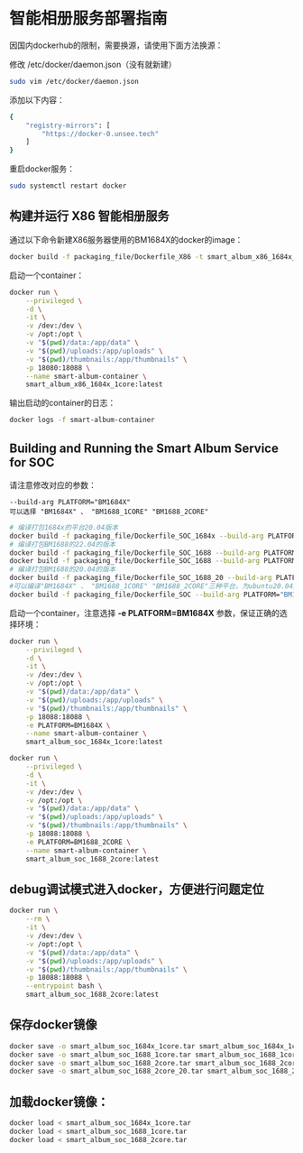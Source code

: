 # 智能相册服务部署指南
因国内dockerhub的限制，需要换源，请使用下面方法换源：

修改 /etc/docker/daemon.json（没有就新建）
```bash
sudo vim /etc/docker/daemon.json
```
添加以下内容：
```bash
{
    "registry-mirrors": [
        "https://docker-0.unsee.tech"
    ]
}
```
重启docker服务：
```bash
sudo systemctl restart docker
```
## 构建并运行 X86 智能相册服务
通过以下命令新建X86服务器使用的BM1684X的docker的image：
```bash
docker build -f packaging_file/Dockerfile_X86 -t smart_album_x86_1684x_1core:latest .
```
启动一个container：
```bash
docker run \
    --privileged \
    -d \
    -it \
    -v /dev:/dev \
    -v /opt:/opt \
    -v "$(pwd)/data:/app/data" \
    -v "$(pwd)/uploads:/app/uploads" \
    -v "$(pwd)/thumbnails:/app/thumbnails" \
    -p 18080:18088 \
    --name smart-album-container \
    smart_album_x86_1684x_1core:latest
```
输出启动的container的日志：
```bash
docker logs -f smart-album-container
```
## Building and Running the Smart Album Service for SOC
请注意修改对应的参数：
```
--build-arg PLATFORM="BM1684X"
可以选择 "BM1684X" 、 "BM1688_1CORE" "BM1688_2CORE"
```

```bash
# 编译打包1684x的平台20.04版本
docker build -f packaging_file/Dockerfile_SOC_1684x --build-arg PLATFORM="BM1684X" -t smart_album_soc_1684x_1core:latest . 
# 编译打包BM1688的22.04的版本
docker build -f packaging_file/Dockerfile_SOC_1688 --build-arg PLATFORM="BM1688_1CORE" -t smart_album_soc_1688_1core:latest . 
docker build -f packaging_file/Dockerfile_SOC_1688 --build-arg PLATFORM="BM1688_2CORE" -t smart_album_soc_1688_2core:latest . 
# 编译打包BM1688的20.04的版本
docker build -f packaging_file/Dockerfile_SOC_1688_20 --build-arg PLATFORM="BM1688_2CORE" -t smart_album_soc_1688_2core:latest . 
#可以编译"BM1684X" 、 "BM1688_1CORE" "BM1688_2CORE"三种平台，为ubuntu20.04版本
docker build -f packaging_file/Dockerfile_SOC --build-arg PLATFORM="BM1688_2CORE" -t smart_album_soc_1688_2core_20:latest . 

```

启动一个container，注意选择 **-e PLATFORM=BM1684X** 参数，保证正确的选择环境：
```bash
docker run \
    --privileged \
    -d \
    -it \
    -v /dev:/dev \
    -v /opt:/opt \
    -v "$(pwd)/data:/app/data" \
    -v "$(pwd)/uploads:/app/uploads" \
    -v "$(pwd)/thumbnails:/app/thumbnails" \
    -p 18088:18088 \
    -e PLATFORM=BM1684X \
    --name smart-album-container \
    smart_album_soc_1684x_1core:latest
```

```bash
docker run \
    --privileged \
    -d \
    -it \
    -v /dev:/dev \
    -v /opt:/opt \
    -v "$(pwd)/data:/app/data" \
    -v "$(pwd)/uploads:/app/uploads" \
    -v "$(pwd)/thumbnails:/app/thumbnails" \
    -p 18088:18088 \
    -e PLATFORM=BM1688_2CORE \
    --name smart-album-container \
    smart_album_soc_1688_2core:latest
```

## debug调试模式进入docker，方便进行问题定位
```bash
docker run \
    --rm \
    -it \
    -v /dev:/dev \
    -v /opt:/opt \
    -v "$(pwd)/data:/app/data" \
    -v "$(pwd)/uploads:/app/uploads" \
    -v "$(pwd)/thumbnails:/app/thumbnails" \
    -p 18088:18088 \
    --entrypoint bash \
    smart_album_soc_1688_2core:latest
```



## 保存docker镜像
```bash
docker save -o smart_album_soc_1684x_1core.tar smart_album_soc_1684x_1core:latest
docker save -o smart_album_soc_1688_1core.tar smart_album_soc_1688_1core:latest
docker save -o smart_album_soc_1688_2core.tar smart_album_soc_1688_2core:latest
docker save -o smart_album_soc_1688_2core_20.tar smart_album_soc_1688_2core_20:latest
```

## 加载docker镜像：
```bash
docker load < smart_album_soc_1684x_1core.tar
docker load < smart_album_soc_1688_1core.tar
docker load < smart_album_soc_1688_2core.tar
```
